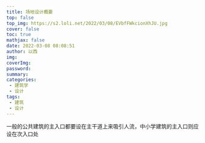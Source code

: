 ```yaml
---
title: 场地设计概要
top: false
top_img: https://s2.loli.net/2022/03/08/EVbfFWkcionXhJU.jpg
cover: false
toc: true
mathjax: false
date: 2022-03-08 08:08:51
author: 以西
img:
coverImg:
password:
summary:
categories:
 - 建筑学
 - 设计
tags:
 - 建筑
 - 设计
---
```


一般的公共建筑的主入口都要设在主干道上来吸引人流，中小学建筑的主入口则应设在次入口处

